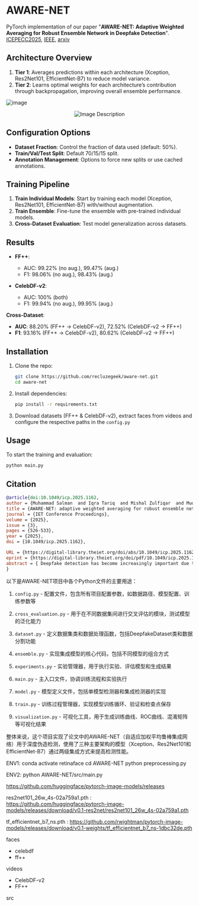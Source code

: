 # AWARE-NET

PyTorch implementation of our paper "**AWARE-NET: Adaptive Weighted Averaging for Robust Ensemble Network in Deepfake Detection**". [ICEPECC2025](https://digital-library.theiet.org/doi/abs/10.1049/icp.2025.1162), [IEEE](https://ieeexplore.ieee.org/abstract/document/10969682), [arxiv](https://arxiv.org/abs/2505.00312)

## Architecture Overview

1. **Tier 1**: Averages predictions within each architecture (Xception, Res2Net101, EfficientNet-B7) to reduce model variance.
2. **Tier 2**: Learns optimal weights for each architecture’s contribution through backpropagation, improving overall ensemble performance.

![image](https://github.com/user-attachments/assets/8bd64d5e-fab3-4e94-98f7-4e0fc44ed81c)
<p align="center">
  <img src="https://github.com/user-attachments/assets/e5622fa7-993e-4605-adf0-012a6bff854c" alt="Image Description"/>
</p>


## Configuration Options

* **Dataset Fraction**: Control the fraction of data used (default: 50%).
* **Train/Val/Test Split**: Default 70/15/15 split.
* **Annotation Management**: Options to force new splits or use cached annotations.

## Training Pipeline

1. **Train Individual Models**: Start by training each model (Xception, Res2Net101, EfficientNet-B7) with/without augmentation.
2. **Train Ensemble**: Fine-tune the ensemble with pre-trained individual models.
3. **Cross-Dataset Evaluation**: Test model generalization across datasets.

## Results

* **FF++**:

  * AUC: 99.22% (no aug.), 99.47% (aug.)
  * F1: 98.06% (no aug.), 98.43% (aug.)
* **CelebDF-v2**:

  * AUC: 100% (both)
  * F1: 99.94% (no aug.), 99.95% (aug.)

**Cross-Dataset**:

* **AUC**: 88.20% (FF++ → CelebDF-v2), 72.52% (CelebDF-v2 → FF++)
* **F1**: 93.16% (FF++ → CelebDF-v2), 80.62% (CelebDF-v2 → FF++)

## Installation

1. Clone the repo:

   ```bash
   git clone https://github.com/recluzegeek/aware-net.git
   cd aware-net
   ```

2. Install dependencies:

   ```bash
   pip install -r requirements.txt
   ```

3. Download datasets (FF++ & CelebDF-v2), extract faces from videos and configure the respective paths in the `config.py`

## Usage

To start the training and evaluation:

```bash
python main.py
```

## Citation

```bibtex
@article{doi:10.1049/icp.2025.1162,
author = {Muhammad Salman  and Iqra Tariq  and Mishal Zulfiqar  and Muqadas Jalal  and Sami Aujla  and Sumbal Fatima },
title = {AWARE-NET: adaptive weighted averaging for robust ensemble network in deepfake detection},
journal = {IET Conference Proceedings},
volume = {2025},
issue = {3},
pages = {526-533},
year = {2025},
doi = {10.1049/icp.2025.1162},

URL = {https://digital-library.theiet.org/doi/abs/10.1049/icp.2025.1162},
eprint = {https://digital-library.theiet.org/doi/pdf/10.1049/icp.2025.1162},
abstract = { Deepfake detection has become increasingly important due to the rise of synthetic media, which poses significant risks to digital identity and cyber presence for security and trust. While multiple approaches have improved detection accuracy, challenges remain in achieving consistent performance across diverse datasets and manipulation types. In response, we propose a novel two-tier ensemble framework for deepfake detection based on deep learning that hierarchically combines multiple instances of three state-of-the-art architectures: Xception, Res2Net101, and EfficientNet-B7. Our framework employs a unique approach where each architecture is instantiated three times with different initializations to enhance model diversity, followed by a learnable weighting mechanism that dynamically combines their predictions.Unlike traditional fixed-weight ensembles, our first-tier averages predictions within each architecture family to reduce model variance, while the second tier learns optimal contribution weights through backpropagation, automatically adjusting each architecture's influence based on their detection reliability.Our experiments achieved state-of-the-art intra-dataset performance with AUC scores of 99.22\% (FF++) and 100.00\% (CelebDF-v2), and F1 scores of 98.06\% (FF++) and 99.94\% (CelebDF-v2) without augmentation. With augmentation, we achieve AUC scores of 99.47\% (FF++) and 100.00\% (CelebDF-v2), and F1 scores of 98.43\% (FF++) and 99.95\% (CelebDF-v2). The framework demonstrates robust cross-dataset generalization, achieving AUC scores of 88.20\% and 72.52\%, and F1 scores of 93.16\% and 80.62\% in cross-dataset evaluations. }
}
```
以下是AWARE-NET项目中各个Python文件的主要用途：

1. `config.py` - 配置文件，包含所有项目配置参数，如数据路径、模型配置、训练参数等
   
2. `cross_evaluation.py` - 用于在不同数据集间进行交叉评估的模块，测试模型的泛化能力

3. `dataset.py` - 定义数据集类和数据处理函数，包括DeepfakeDataset类和数据分割功能

4. `ensemble.py` - 实现集成模型的核心代码，包括不同模型的组合方式

5. `experiments.py` - 实验管理器，用于执行实验、评估模型和生成结果

6. `main.py` - 主入口文件，协调训练流程和实验执行

7. `model.py` - 模型定义文件，包括单模型检测器和集成检测器的实现

8. `train.py` - 训练过程管理器，实现模型训练循环、验证和检查点保存

9. `visualization.py` - 可视化工具，用于生成训练曲线、ROC曲线、混淆矩阵等可视化结果

整体来说，这个项目实现了论文中的AWARE-NET（自适应加权平均鲁棒集成网络）用于深度伪造检测，使用了三种主要架构的模型（Xception、Res2Net101和EfficientNet-B7）通过两级集成方式来提高检测性能。

ENV1:
conda activate retinaface
cd AWARE-NET
python preprocessing.py

ENV2:
python AWARE-NET/src/main.py

https://github.com/huggingface/pytorch-image-models/releases

res2net101_26w_4s-02a759a1.pth : https://github.com/huggingface/pytorch-image-models/releases/download/v0.1-res2net/res2net101_26w_4s-02a759a1.pth

tf_efficientnet_b7_ns.pth : 
https://github.com/rwightman/pytorch-image-models/releases/download/v0.1-weights/tf_efficientnet_b7_ns-1dbc32de.pth


faces
- celebdf
- ff++

videos
- CelebDF-v2
- FF++

src
